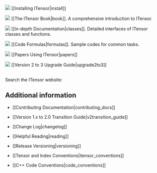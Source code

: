 
<img src="docs/VERSION/install/icon.png" class="icon">  [[Installing ITensor|install]]

<img src="docs/VERSION/book/icon.png" class="icon">   [[The ITensor Book|book]]. A comprehensive introduction to ITensor.

<img src="docs/VERSION/classes/icon.png" class="icon">   [[In-depth Documentation|classes]]. Detailed interfaces of ITensor classes and functions.

<!--
<img src="docs/VERSION/tutorials/icon.png" class="icon">  [[Tutorials|tutorials]]. Background reading on tensor networks and guides to ITensor features.
-->

<img src="docs/VERSION/formulas/icon.png" class="icon"> [[Code Formulas|formulas]]. Sample codes for common tasks.

<!--
<img src="docs/VERSION/articles/icon.png" class="icon"> [[Articles|articles]]. Long-form articles on tensor methods and aspects of ITensor.
-->

<!--
<img src="docs/course/icon.png" class="icon"> [[Mini-course|course]]. Summer school lectures focused on matrix product states.
-->


<img src="docs/all/papers/icon.png" class="icon">   [[Papers Using ITensor|papers]]

<img src="docs/VERSION/upgrade2to3/icon.png" class="icon">   [[Version 2 to 3 Upgrade Guide|upgrade2to3]]

<br/>
Search the ITensor website: <div><gcse:search></gcse:search></div>

## Additional information

<!-- * <img src="docs/install/icon.png" class="icon"> [[Simons 2016 Summer School|simons]] -->

* [[Contributing Documentation|contributing_docs]]

* [[Version 1.x to 2.0 Transition Guide|v2transition_guide]]

* [[Change Log|changelog]]

* [[Helpful Reading|reading]]

* [[Release Versioning|versioning]]

* [[Tensor and Index Conventions|itensor_conventions]]

* [[C++ Code Conventions|code_conventions]]


